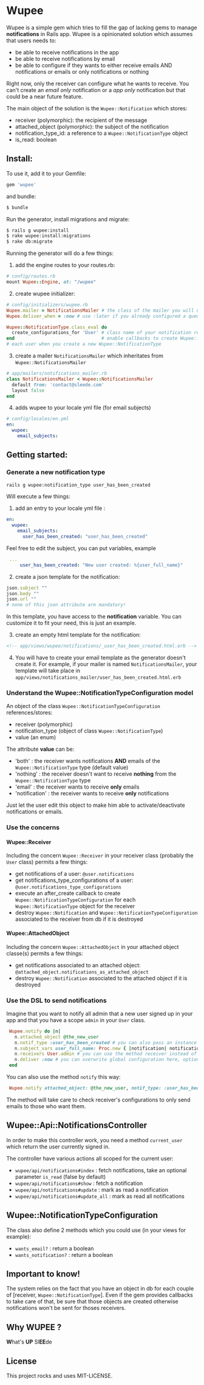 # Wupee

Wupee is a simple gem which tries to fill the gap of lacking gems to manage **notifications** in Rails app.
Wupee is a opinionated solution which assumes that users needs to:

* be able to receive notifications in the app
* be able to receive notifications by email
* be able to configure if they wants to either receive emails AND notifications or emails or only notifications or nothing

Right now, only the receiver can configure what he wants to receive. You can't create an *email only* notification or a *app only* notification but that could be a near future feature.

The main object of the solution is the `Wupee::Notification` which stores:
* receiver (polymorphic): the recipient of the message
* attached_object (polymorphic): the subject of the notification
* notification_type_id: a reference to a `Wupee::NotificationType` object
* is_read: boolean


## Install:

To use it, add it to your Gemfile:
```ruby
gem 'wupee'
```

and bundle:
```bash
$ bundle
```

Run the generator, install migrations and migrate:

```bash
$ rails g wupee:install
$ rake wupee:install:migrations
$ rake db:migrate
```

Running the generator will do a few things:

1. add the engine routes to your routes.rb:

  ```ruby
  # config/routes.rb
  mount Wupee::Engine, at: "/wupee"
  ```
2. create wupee initializer:

  ```ruby
  # config/initializers/wupee.rb
  Wupee.mailer = NotificationsMailer # the class of the mailer you will use to send the emails
  Wupee.deliver_when = :now # use :later if you already configured a queuing system

  Wupee::NotificationType.class_eval do
    create_configurations_for 'User' # class name of your notification receivers, can be various 'User', 'Admin',
  end                                # enable callbacks to create Wupee::NotificationTypeConfiguration object of
  # each user when you create a new Wupee::NotificationType
  ```
3. create a mailer `NotificationsMailer` which inheritates from `Wupee::NotificationsMailer`

  ```ruby
  # app/mailers/notifications_mailer.rb
  class NotificationsMailer < Wupee::NotificationsMailer
    default from: 'contact@sleede.com'
    layout false
 end
  ```

4. adds wupee to your locale yml file (for email subjects)
  ```yml
  # config/locales/en.yml
  en:
    wupee:
      email_subjects:
  ```

## Getting started:

### Generate a new notification type

```bash
rails g wupee:notification_type user_has_been_created
```

Will execute a few things:

1. add an entry to your locale yml file :

 ```yml
 en:
   wupee:
     email_subjects:
       user_has_been_created: "user_has_been_created"
 ```
 Feel free to edit the subject, you can put variables, example
 ```yml
  ...
      user_has_been_created: "New user created: %{user_full_name}"
 ```

2. create a json template for the notification:

 ```ruby
 json.subject ""
 json.body ""
 json.url ""
 # none of this json attribute are mandatory!
 ```
 In this template, you have access to the **notification** variable.
 You can customize it to fit your need, this is just an example.

3. create an empty html template for the notification:
 ```html
 <!-- app/views/wupee/notifications/_user_has_been_created.html.erb -->
 ```

4. You will have to create your email template as the generator doesn't create it.
 For example, if your mailer is named `NotificationsMailer`, your template will take place in
 `app/views/notifications_mailer/user_has_been_created.html.erb`

### Understand the Wupee::NotificationTypeConfiguration model

An object of the class `Wupee::NotificationTypeConfiguration` references/stores:
* receiver (polymorphic)
* notification_type (object of class `Wupee::NotificationType`)
* value (an enum)

The attribute **value** can be:
* 'both' : the receiver wants notifications **AND** emails of the `Wupee::NotificationType` type (default value)
* 'nothing' : the receiver doesn't want to receive **nothing** from the `Wupee::NotificationType` type
* 'email' : the receiver wants to receive **only** emails
* 'notification' : the receiver wants to receive **only** notifications

Just let the user edit this object to make him able to activate/deactivate notifications or emails.

### Use the concerns

#### Wupee::Receiver

Including the concern `Wupee::Receiver` in your receiver class (probably the `User` class) permits a few things:
 * get notifications of a user: `@user.notifications`
 * get notifications_type_configurations of a user: `@user.notifications_type_configurations`
 * execute an after_create callback to create `Wupee::NotificationTypeConfiguration` for each `Wupee::NotificationType` object for the receiver
 * destroy `Wupee::Notification` and `Wupee::NotificationTypeConfiguration` associated to the receiver from db if it is destroyed

#### Wupee::AttachedObject

Including the concern `Wupee::AttachedObject` in your attached object classe(s) permits a few things:
 * get notifications associated to an attached object: `@attached_object.notifications_as_attached_object`
 * destroy `Wupee::Notification` associated to the attached object if it is destroyed

### Use the DSL to send notifications

Imagine that you want to notify all admin that a new user signed up in your app and that you have a scope `admin` in your `User` class.

```ruby
 Wupee.notify do |n|
   n.attached_object @the_new_user
   n.notif_type :user_has_been_created # you can also pass an instance of a Wupee::NotificationType class to this method
   n.subject_vars user_full_name: Proc.new { |notification| notification.attached_object.full_name } # variables to be interpolated the fill in the subject of the email (obviously optional)
   n.receivers User.admin # you can use the method receiver instead of receivers for clarity if you pass only one instance of a receiver
   n.deliver :now # you can overwrite global configuration here, optional
 end
```

You can also use the method `notify` this way:

```ruby
 Wupee.notify attached_object: @the_new_user, notif_type: :user_has_been_created, subject_vars user_full_name: Proc.new { |notification| notification.attached_object.full_name }, receivers: User.admin
```

The method will take care to check receiver's configurations to only send emails to those who want them.

## Wupee::Api::NotificationsController

In order to make this controller work, you need a method `current_user` which return the user currently signed in.

The controller have various actions all scoped for the current user:
 * `wupee/api/notifications#index` : fetch notifications, take an optional parameter `is_read` (false by default)
 * `wupee/api/notifications#show` : fetch a notification
 * `wupee/api/notifications#update` : mark as read a notification
 * `wupee/api/notifications#update_all` : mark as read all notifications

## Wupee::NotificationTypeConfiguration

The class also define 2 methods which you could use (in your views for example):
 * `wants_email?` : return a boolean
 * `wants_notification?` : return a boolean

## Important to know!

The system relies on the fact that you have an object in db for each couple of [receiver, `Wupee::NotificationType`]. Even if the gem provides callbacks to take care of that, be sure that those objects are created otherwise notifications won't be sent for thoses receivers.

## Why WUPEE ?

**W**hat's **UP** Sl**EE**de

## License

This project rocks and uses MIT-LICENSE.
